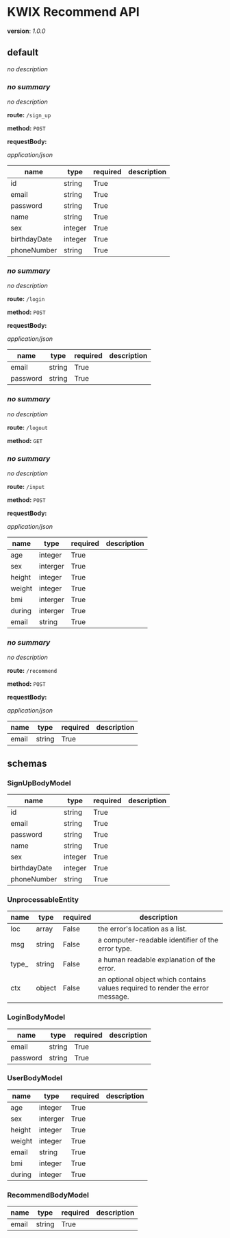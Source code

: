 # KWIX Recommend API

**version**: *1.0.0*

## default

*no description*

### *no summary*

*no description*

**route:** `/sign_up`

**method:** `POST`

**requestBody:** 

*application/json*

| name | type | required | description |
| ---- | ---- | -------- | ----------- |
| id | string | True |  |
| email | string | True |  |
| password | string | True |  |
| name | string | True |  |
| sex | integer | True |  |
| birthdayDate | integer | True |  |
| phoneNumber | string | True |  |



### *no summary*

*no description*

**route:** `/login`

**method:** `POST`

**requestBody:** 

*application/json*

| name | type | required | description |
| ---- | ---- | -------- | ----------- |
| email | string | True |  |
| password | string | True |  |



### *no summary*

*no description*

**route:** `/logout`

**method:** `GET`



### *no summary*

*no description*

**route:** `/input`

**method:** `POST`

**requestBody:** 

*application/json*

| name | type | required | description |
| ---- | ---- | -------- | ----------- |
| age | integer | True |  |
| sex | interger | True |  |
| height | integer | True |  |
| weight | integer | True |  |
| bmi | interger | True |  |
| during | interger | True |  |
| email | string | True |  |





### *no summary*

*no description*

**route:** `/recommend`

**method:** `POST`

**requestBody:** 

*application/json*

| name | type | required | description |
| ---- | ---- | -------- | ----------- |
| email | string | True |  |




## schemas

### SignUpBodyModel

| name | type | required | description |
| ---- | ---- | -------- | ----------- |
| id | string | True |  |
| email | string | True |  |
| password | string | True |  |
| name | string | True |  |
| sex | integer | True |  |
| birthdayDate | integer | True |  |
| phoneNumber | string | True |  |


### UnprocessableEntity

| name | type | required | description |
| ---- | ---- | -------- | ----------- |
| loc | array | False | the error's location as a list.  |
| msg | string | False | a computer-readable identifier of the error type. |
| type_ | string | False | a human readable explanation of the error. |
| ctx | object | False | an optional object which contains values required to render the error message. |


### LoginBodyModel

| name | type | required | description |
| ---- | ---- | -------- | ----------- |
| email | string | True |  |
| password | string | True |  |


### UserBodyModel

| name | type | required | description |
| ---- | ---- | -------- | ----------- |
| age | integer | True |  |
| sex | interger | True |  |
| height | integer | True |  |
| weight | integer | True |  |
| email | string | True |  |
| bmi | integer | True |  |
| during | integer | True |  |


### RecommendBodyModel

| name | type | required | description |
| ---- | ---- | -------- | ----------- |
| email | string | True |  |


